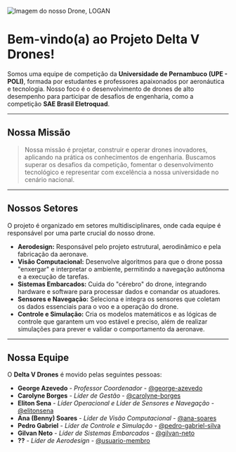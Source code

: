 ![Imagem do nosso Drone, LOGAN]("HeaderLinkedIn.png)

# Bem-vindo(a) ao Projeto Delta V Drones! 

Somos uma equipe de competição da **Universidade de Pernambuco (UPE - POLI)**, formada por estudantes e professores apaixonados por aeronáutica e tecnologia. Nosso foco é o desenvolvimento de drones de alto desempenho para participar de desafios de engenharia, como a competição **SAE Brasil Eletroquad**.

---

## Nossa Missão

> Nossa missão é projetar, construir e operar drones inovadores, aplicando na prática os conhecimentos de engenharia. Buscamos superar os desafios da competição, fomentar o desenvolvimento tecnológico e representar com excelência a nossa universidade no cenário nacional.

---

##  Nossos Setores

O projeto é organizado em setores multidisciplinares, onde cada equipe é responsável por uma parte crucial do nosso drone.

* **Aerodesign:** Responsável pelo projeto estrutural, aerodinâmico e pela fabricação da aeronave.
* **Visão Computacional:** Desenvolve algoritmos para que o drone possa "enxergar" e interpretar o ambiente, permitindo a navegação autônoma e a execução de tarefas.
* **Sistemas Embarcados:** Cuida do "cérebro" do drone, integrando hardware e software para processar dados e comandar os atuadores.
* **Sensores e Navegação:** Seleciona e integra os sensores que coletam os dados essenciais para o voo e a operação do drone.
* **Controle e Simulação:** Cria os modelos matemáticos e as lógicas de controle que garantem um voo estável e preciso, além de realizar simulações para prever e validar o comportamento da aeronave.

---

## Nossa Equipe

O **Delta V Drones** é movido pelas seguintes pessoas:

* **George Azevedo** - *Professor Coordenador* - [@george-azevedo](https://www.linkedin.com/in/george-azevedo-01970674/)
* **Carolyne Borges** - *Líder de Gestão* - [@carolyne-borges](https://www.linkedin.com/in/carolyne-borges-476a14371/)
* **Eliton Sena** - *Líder Operacional e Líder de Sensores e Navegação* - [@elitonsena](https://www.linkedin.com/in/elitonsena/)
* **Ana (Benny) Soares** - *Líder de Visão Computacional* - [@ana-soares](https://www.linkedin.com/in/ana-soares-absn1/)
* **Pedro Gabriel** - *Líder de Controle e Simulação* - [@pedro-gabriel-silva](https://www.linkedin.com/in/pedro-gabriel-silva-8541b3261/)
* **Gilvan Neto** - *Líder de Sistemas Embarcados* - [@gilvan-neto](https://www.linkedin.com/in/gilvan-neto-51124a2b0/)
* **??** - *Líder de Aerodesign* - [@usuario-membro](https://github.com/usuario-membro)

